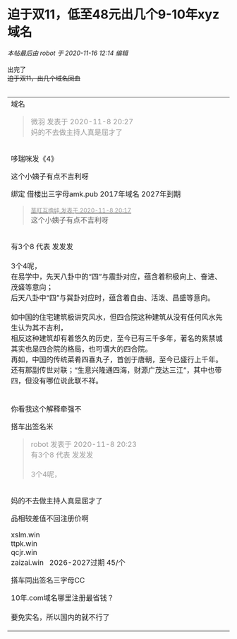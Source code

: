 # 迫于双11，低至48元出几个9-10年xyz域名


<i class="pstatus"> 本帖最后由 robot 于 2020-11-16 12:14 编辑 </i><br />
<br />
出完了<br />
<strike>迫于双11，出几个域名回血</strike><br />
<br />
<table cellspacing="0" class="t_table" ><tr><td>域名

<div class="quote"><blockquote><font color="#999999">微羽 发表于 2020-11-8 20:27</font><br />
<font color="#999999">妈的不去做主持人真是屈才了</font></blockquote></div><br />
哆瑞咪发《4》

这个小姨子有点不吉利呀<img src="static/image/smiley/default/lol.gif" smilieid="12" border="0" alt="" />

绑定 借楼出三字母amk.pub 2017年域名 2027年到期<img src="static/image/smiley/default/lol.gif" smilieid="12" border="0" alt="" />

<div class="quote"><blockquote><font size="2"><a href="https://www.hostloc.com/forum.php?mod=redirect&amp;goto=findpost&amp;pid=9421938&amp;ptid=764100" target="_blank"><font color="#999999">茎肛互撸娃 发表于 2020-11-8 20:17</font></a></font><br />
这个小姨子有点不吉利呀</blockquote></div><br />
有3个8 代表 发发发 <img src="static/image/smiley/yct/008.gif" smilieid="39" border="0" alt="" /><br />
<br />
3个4呢，<br />
在易学中，先天八卦中的“四”与震卦对应，蕴含着积极向上、奋进、茂盛等意向；<br />
后天八卦中“四”与巽卦对应时，蕴含着自由、活泼、昌盛等意向。<br />
<br />
如中国的住宅建筑极讲究风水，但四合院这种建筑从没有任何风水先生认为其不吉利，<br />
相反这种建筑却有着悠久的历史，至今已有三千多年，著名的紫禁城其实也是四合院的格局，也可谓大的四合院。 <br />
再如，中国的传统菜肴四喜丸子，首创于唐朝，至今已盛行上千年。<br />
还有那副传世对联；“生意兴隆通四海，财源广茂达三江”，其中也带四，但没有哪位说此联不祥。<br />
<br />
<br />
你看我这个解释牵强不<img src="static/image/smiley/yct/007.gif" smilieid="46" border="0" alt="" />

搭车出签名米<br />


<div class="quote"><blockquote><font color="#999999">robot 发表于 2020-11-8 20:23</font><br />
<font color="#999999">有3个8 代表 发发发 <br />
<br />
3个4呢，<br />
</font></blockquote></div><br />
妈的不去做主持人真是屈才了

品相较差值不回注册价啊<img src="static/image/smiley/default/lol.gif" smilieid="12" border="0" alt="" />

xslm.win<br />
ttpk.win<br />
qcjr.win<br />
zaizai.win&nbsp; &nbsp;2026-2027过期 45/个

搭车同出签名三字母CC

10年.com域名哪里注册最省钱？<br />
<br />
要免实名，所以国内的就不行了
